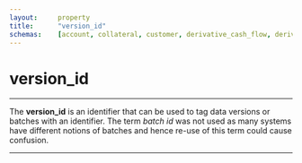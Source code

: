 ```yaml
---
layout:		property
title:		"version_id"
schemas:	[account, collateral, customer, derivative_cash_flow, derivative, index, loan_transaction, loan, security]
---
```


# version_id

---

The **version_id** is an identifier that can be used to tag data versions or batches with an identifier. The term *batch id* was not used as many systems have different notions of batches and hence re-use of this term could cause confusion.

---

